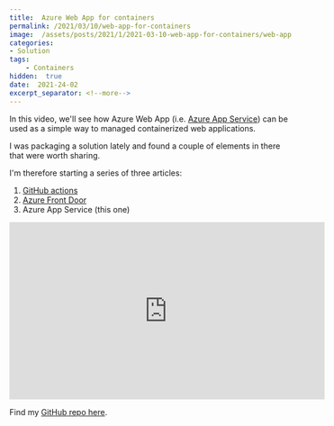 ```yaml
---
title:  Azure Web App for containers
permalink: /2021/03/10/web-app-for-containers
image:  /assets/posts/2021/1/2021-03-10-web-app-for-containers/web-app.png
categories:
- Solution
tags:
    - Containers
hidden:  true
date:  2021-24-02
excerpt_separator: <!--more-->
---
```

In this video, we'll see how Azure Web App (i.e. [Azure App Service](https://docs.microsoft.com/en-us/azure/app-service/overview)) can be used as a simple way to managed containerized web applications.

I was packaging a solution lately and found a couple of elements in there that were worth sharing.

I'm therefore starting a series of three articles:

1. [GitHub actions](/2021/02/24/github-actions-on-a-real-application)
1. [Azure Front Door](/2021/03/03/front-door-in-front-of-web-apps)
1. Azure App Service (this one)

<!--more-->

<iframe width="560" height="315" src="https://www.youtube.com/embed/E3ahZg1ADLQ" frameborder="0" allow="accelerometer; autoplay; clipboard-write; encrypted-media; gyroscope; picture-in-picture" allowfullscreen></iframe>

Find my [GitHub repo here](https://github.com/vplauzon/GramParser/).